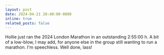 ```yaml
---
layout: post
date: 2024-04-21 20:40:00-0800
inline: true
related_posts: false
---
```


Hollie just ran the 2024 London Marathon in an outstanding 2:55:00 h. A bit of a low-blow, I may add, for anyone else
in the group still wanting to run a marathon. I'm speechless. Well done, lass!
